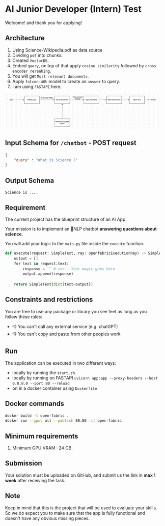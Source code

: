 # AI Junior Developer (Intern) Test 
Welcome! and thank you for applying! 


## Architecture

1. Using Science-Wikipedia.pdf as data source
2. Dividing `pdf` into chunks.
3. Created `VectorDB`.
4. Embed `query`, on top of that apply `cosine similarity` followed by `cross encoder reranking`.
5. You will get `Most relevant documents`.
6. Apply `falcon-40b` model to create an `answer` to query. 
7. I am using `FASTAPI` here.

![alt text](open-fabric.drawio.png "Title")


## Input Schema for `/chatbot` - POST request

```json
{
    "query" : "What is Science ?"
}
```

## Output Schema
```text
Science is ....
```

## Requirement
The current project has the blueprint structure of an AI App. 

Your mission is to implement an 💬NLP chatbot **answering questions about science**. 

You will add your logic to the `main.py` file inside the `execute` function. 
```python
def execute(request: SimpleText, ray: OpenfabricExecutionRay) -> SimpleText:
    output = []
    for text in request.text:        
        response = '' # <<< --Your magic goes here
        output.append(response)

    return SimpleText(dict(text=output))
```
## Constraints and restrictions
You are free to use any package or library you see feet as long as you follow these rules:
* 👎 You can't call any external service (e.g. chatGPT) 
* 👎 You can't copy and paste from other peoples work 

## Run
The application can be executed in two different ways:
* locally by running the `start.sh` 
* locally by running on FASTAPI `uvicorn app:app --proxy-headers --host 0.0.0.0 --port 80 --reload` 
* on in a docker container using `Dockerfile` 

## Docker commands
```bash
docker build -t open-fabric .
docker run --gpus all --publish 80:80 -it open-fabric
```

## Minimum requirements

1. Minimum GPU VRAM : 24 GB.

## Submission
Your solution must be uploaded on GitHub, and submit us the link in **max 1 week** after receiving the task.

## Note
Keep in mind that this is the project that will be used to evaluate your skills.
So we do expect you to make sure that the app is fully functional and doesn't have any obvious missing pieces.